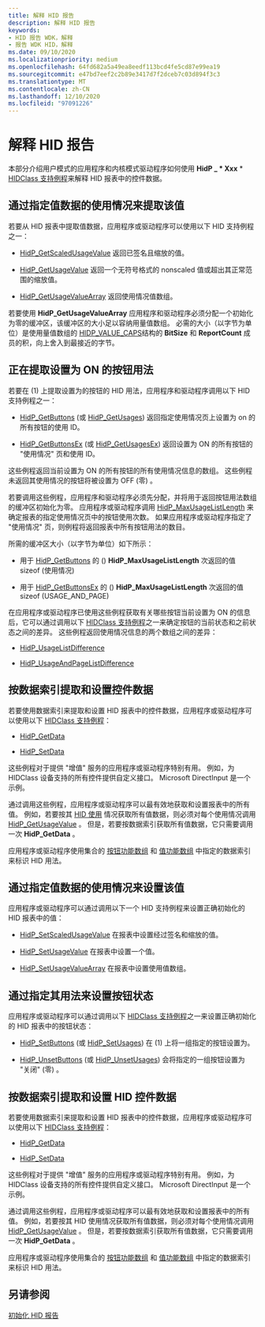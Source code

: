 ```yaml
---
title: 解释 HID 报告
description: 解释 HID 报告
keywords:
- HID 报告 WDK，解释
- 报告 WDK HID，解释
ms.date: 09/10/2020
ms.localizationpriority: medium
ms.openlocfilehash: 64fd682a5a49ea8eedf113bcd4fe5cd87e99ea19
ms.sourcegitcommit: e47bd7eef2c2b89e3417d7f2dceb7c03d894f3c3
ms.translationtype: MT
ms.contentlocale: zh-CN
ms.lasthandoff: 12/10/2020
ms.locfileid: "97091226"
---
```

# <a name="interpreting-hid-reports"></a>解释 HID 报告

本部分介绍用户模式的应用程序和内核模式驱动程序如何使用 **HidP \_ * Xxx** *  [HIDClass 支持例程](/windows-hardware/drivers/ddi/_hid)来解释 HID 报表中的控件数据。

## <a name="extracting-value-data-by-specifying-its-usage"></a>通过指定值数据的使用情况来提取该值

若要从 HID 报表中提取值数据，应用程序或驱动程序可以使用以下 HID 支持例程之一：

- [HidP_GetScaledUsageValue](/windows-hardware/drivers/ddi/hidpi/nf-hidpi-hidp_getscaledusagevalue) 返回已签名且缩放的值。

- [HidP_GetUsageValue](/windows-hardware/drivers/ddi/hidpi/nf-hidpi-hidp_getusagevalue) 返回一个无符号格式的 nonscaled 值或超出其正常范围的缩放值。

- [HidP_GetUsageValueArray](/windows-hardware/drivers/ddi/hidpi/nf-hidpi-hidp_getusagevaluearray) 返回使用情况值数组。

若要使用 **HidP_GetUsageValueArray** 应用程序和驱动程序必须分配一个初始化为零的缓冲区，该缓冲区的大小足以容纳用量值数组。 必需的大小（以字节为单位）是使用量值数组的 [HIDP_VALUE_CAPS](/windows-hardware/drivers/ddi/hidpi/ns-hidpi-_hidp_value_caps)结构的 **BitSize** 和 **ReportCount** 成员的积，向上舍入到最接近的字节。

## <a name="extracting-button-usages-that-are-set-to-on"></a>正在提取设置为 ON 的按钮用法

若要在 (1) 上提取设置为的按钮的 HID 用法，应用程序和驱动程序调用以下 HID 支持例程之一：

- [HidP_GetButtons](./hdpi-h-macros.md) (或 [HidP_GetUsages](/windows-hardware/drivers/ddi/hidpi/nf-hidpi-hidp_getusages)) 返回指定使用情况页上设置为 on 的所有按钮的使用 ID。

- [HidP_GetButtonsEx](./hdpi-h-macros.md#hidp_getbuttonsex) (或 [HidP_GetUsagesEx](/windows-hardware/drivers/ddi/hidpi/nf-hidpi-hidp_getusagesex)) 返回设置为 ON 的所有按钮的 "使用情况" 页和使用 ID。

这些例程返回当前设置为 ON 的所有按钮的所有使用情况信息的数组。 这些例程未返回其使用情况的按钮将被设置为 OFF (零) 。

若要调用这些例程，应用程序和驱动程序必须先分配，并将用于返回按钮用法数组的缓冲区初始化为零。 应用程序或驱动程序调用 [HidP_MaxUsageListLength](/windows-hardware/drivers/ddi/hidpi/nf-hidpi-hidp_maxusagelistlength) 来确定报表的指定使用情况页中的按钮使用次数。 如果应用程序或驱动程序指定了 "使用情况" 页，则例程将返回报表中所有按钮用法的数目。

所需的缓冲区大小（以字节为单位）如下所示：

- 用于 [HidP_GetButtons](./hdpi-h-macros.md) 的 () **HidP_MaxUsageListLength** 次返回的值 sizeof (使用情况) 

- 用于 [HidP_GetButtonsEx](./hdpi-h-macros.md#hidp_getbuttonsex) 的 () **HidP_MaxUsageListLength** 次返回的值 sizeof (USAGE_AND_PAGE) 

在应用程序或驱动程序已使用这些例程获取有关哪些按钮当前设置为 ON 的信息后，它可以通过调用以下 [HIDClass 支持例程](/windows-hardware/drivers/ddi/_hid/#hidclass-support-routines)之一来确定按钮的当前状态和之前状态之间的差异。 这些例程返回使用情况信息的两个数组之间的差异：

- [HidP_UsageListDifference](/windows-hardware/drivers/ddi/hidpi/nf-hidpi-hidp_usagelistdifference)

- [HidP_UsageAndPageListDifference](/windows-hardware/drivers/ddi/hidpi/nf-hidpi-hidp_usageandpagelistdifference)

## <a name="extracting-and-setting-control-data-by-data-indices"></a>按数据索引提取和设置控件数据

若要使用数据索引来提取和设置 HID 报表中的控件数据，应用程序或驱动程序可以使用以下 [HIDClass 支持例程](/windows-hardware/drivers/ddi/_hid/#hidclass-support-routines)：

- [HidP_GetData](/windows-hardware/drivers/ddi/hidpi/nf-hidpi-hidp_getdata)

- [HidP_SetData](/windows-hardware/drivers/ddi/hidpi/nf-hidpi-hidp_setdata)

这些例程对于提供 "增值" 服务的应用程序或驱动程序特别有用。 例如，为 HIDClass 设备支持的所有控件提供自定义接口。 Microsoft DirectInput 是一个示例。

通过调用这些例程，应用程序或驱动程序可以最有效地获取和设置报表中的所有值。 例如，若要按其 [HID 使用](./hid-usages.md) 情况获取所有值数据，则必须对每个使用情况调用 [HidP_GetUsageValue](/windows-hardware/drivers/ddi/hidpi/nf-hidpi-hidp_getusagevalue) 。 但是，若要按数据索引获取所有值数据，它只需要调用一次 **HidP_GetData** 。

应用程序或驱动程序使用集合的 [按钮功能数组](./button-capability-arrays.md) 和 [值功能数组](./value-capability-arrays.md) 中指定的数据索引来标识 HID 用法。

## <a name="setting-value-data-by-specifying-its-usage"></a>通过指定值数据的使用情况来设置该值

应用程序或驱动程序可以通过调用以下一个 HID 支持例程来设置正确初始化的 HID 报表中的值：

- [HidP_SetScaledUsageValue](/windows-hardware/drivers/ddi/hidpi/nf-hidpi-hidp_setscaledusagevalue) 在报表中设置经过签名和缩放的值。

- [HidP_SetUsageValue](/windows-hardware/drivers/ddi/hidpi/nf-hidpi-hidp_setusagevalue) 在报表中设置一个值。

- [HidP_SetUsageValueArray](/windows-hardware/drivers/ddi/hidpi/nf-hidpi-hidp_setusagevaluearray) 在报表中设置使用值数组。

## <a name="setting-button-state-by-specifying-its-usage"></a>通过指定其用法来设置按钮状态

应用程序或驱动程序可以通过调用以下 [HIDClass 支持例程](/windows-hardware/drivers/ddi/_hid/#hidclass-support-routines)之一来设置正确初始化的 HID 报表中的按钮状态：

- [HidP_SetButtons](./hdpi-h-macros.md#hidp_setbuttons) (或 [HidP_SetUsages](/windows-hardware/drivers/ddi/hidpi/nf-hidpi-hidp_setusages)) 在 (1) 上将一组指定的按钮设置为。

- [HidP_UnsetButtons](./hdpi-h-macros.md#hidp_unsetbuttons) (或 [HidP_UnsetUsages](/windows-hardware/drivers/ddi/hidpi/nf-hidpi-hidp_unsetusages)) 会将指定的一组按钮设置为 "关闭" (零) 。

## <a name="extracting-and-setting-hid-control-data-by-data-indices"></a>按数据索引提取和设置 HID 控件数据

若要使用数据索引来提取和设置 HID 报表中的控件数据，应用程序或驱动程序可以使用以下 [HIDClass 支持例程](/windows-hardware/drivers/ddi/_hid/#hidclass-support-routines)：

- [HidP_GetData](/windows-hardware/drivers/ddi/hidpi/nf-hidpi-hidp_getdata)

- [HidP_SetData](/windows-hardware/drivers/ddi/hidpi/nf-hidpi-hidp_setdata)

这些例程对于提供 "增值" 服务的应用程序或驱动程序特别有用。 例如，为 HIDClass 设备支持的所有控件提供自定义接口。 Microsoft DirectInput 是一个示例。

通过调用这些例程，应用程序或驱动程序可以最有效地获取和设置报表中的所有值。 例如，若要按其 HID 使用情况获取所有值数据，则必须对每个使用情况调用 [HidP_GetUsageValue](/windows-hardware/drivers/ddi/hidpi/nf-hidpi-hidp_getusagevalue) 。 但是，若要按数据索引获取所有值数据，它只需要调用一次 **HidP_GetData** 。

应用程序或驱动程序使用集合的 [按钮功能数组](./button-capability-arrays.md) 和 [值功能数组](./value-capability-arrays.md) 中指定的数据索引来标识 HID 用法。

## <a name="see-also"></a>另请参阅

[初始化 HID 报告](initializing-hid-reports.md)
